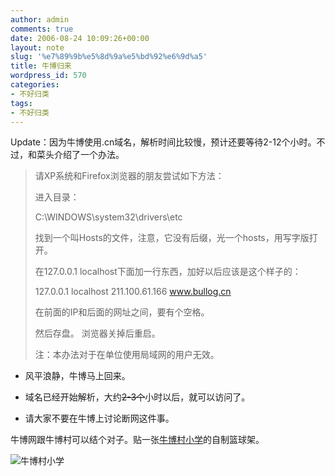 ```yaml
---
author: admin
comments: true
date: 2006-08-24 10:09:26+00:00
layout: note
slug: '%e7%89%9b%e5%8d%9a%e5%bd%92%e6%9d%a5'
title: 牛博归来
wordpress_id: 570
categories:
- 不好归类
tags:
- 不好归类
---
```


Update：因为牛博使用.cn域名，解析时间比较慢，预计还要等待2-12个小时。不过，和菜头介绍了一个办法。





<blockquote>请XP系统和Firefox浏览器的朋友尝试如下方法：

进入目录：

C:\WINDOWS\system32\drivers\etc

找到一个叫Hosts的文件，注意，它没有后缀，光一个hosts，用写字版打开。

在127.0.0.1 localhost下面加一行东西，加好以后应该是这个样子的：

127.0.0.1 localhost
211.100.61.166 www.bullog.cn

在前面的IP和后面的网址之间，要有个空格。

然后存盘。
浏览器关掉后重启。

注：本办法对于在单位使用局域网的用户无效。</blockquote>







	
  * 风平浪静，牛博马上回来。

	
  * 域名已经开始解析，大约<del>2-3个</del>小时以后，就可以访问了。

	
  * 请大家不要在牛博上讨论断网这件事。




牛博网跟牛博村可以结个对子。贴一张[牛博村小学](http://www.2800.zju.edu.cn/zjt7/front/article.php?id=63)的自制篮球架。

![牛博村小学](http://www.2800.zju.edu.cn/zjt7/upload/Image/month4/lanqiujia.jpg)
